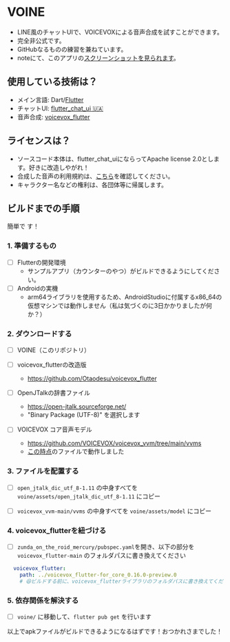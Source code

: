 # VOINE
- LINE風のチャットUIで、VOICEVOXによる音声合成を試すことができます。
- 完全非公式です。
- GitHubなるものの練習を兼ねています。
- noteにて、このアプリの[スクリーンショットを見られます](https://note.com/iseudondes/n/nea9229a4b897)。

## 使用している技術は？
- メイン言語: Dart/[Flutter](https://flutter.dev/)
- チャットUI: [flutter_chat_ui 🇺🇦](https://pub.dev/packages/flutter_chat_ui)
- 音声合成: [voicevox_flutter](https://github.com/char5742/voicevox_flutter)

## ライセンスは？
- ソースコード本体は、flutter_chat_uiにならってApache license 2.0とします。好きに改造しやがれ！
- 合成した音声の利用規約は、[こちら](https://voicevox.hiroshiba.jp/)を確認してください。
- キャラクター名などの権利は、各団体等に帰属します。

## ビルドまでの手順
簡単で す！

### 1. 準備するもの
  - [ ] Flutterの開発環境
    -  サンプルアプリ（カウンターのやつ）がビルドできるようにしてください。
  - [ ] Androidの実機
    -  arm64ライブラリを使用するため、AndroidStudioに付属するx86_64の仮想マシンでは動作しません（私は気づくのに3日かかりましたが何か？）

### 2. ダウンロードする
  - [ ] VOINE（このリポジトリ）

  - [ ] voicevox_flutterの改造版  
    -  https://github.com/Otaodesu/voicevox_flutter

  - [ ] OpenJTalkの辞書ファイル  
    -  https://open-jtalk.sourceforge.net/
    -  "Binary Package (UTF-8)" を選択します  

  - [ ] VOICEVOX コア音声モデル  
    -  https://github.com/VOICEVOX/voicevox_vvm/tree/main/vvms  
    -  [この時点](https://github.com/VOICEVOX/voicevox_vvm/commit/18ab78fc030bfc7c0fe5e376101613d52cb11ef9)のファイルで動作しました

### 3. ファイルを配置する
  - [ ] `open_jtalk_dic_utf_8-1.11` の中身すべてを `voine/assets/open_jtalk_dic_utf_8-1.11` にコピー

  - [ ] `voicevox_vvm-main/vvms` の中身すべてを `voine/assets/model` にコピー

### 4. voicevox_flutterを紐づける
  - [ ] `zunda_on_the_roid_mercury/pubspec.yaml`を開き、以下の部分を `voicevox_flutter-main` のフォルダパスに書き換えてください

```yaml
  voicevox_flutter:  
    path: ../voicevox_flutter-for_core_0.16.0-preview.0  
    # 😆ビルドする前に、voicevox_flutterライブラリのフォルダパスに書き換えてください
```

### 5. 依存関係を解決する
  - [ ] `voine/` に移動して、`flutter pub get` を行います

以上でapkファイルがビルドできるようになるはずです！おつかれさまでした！
